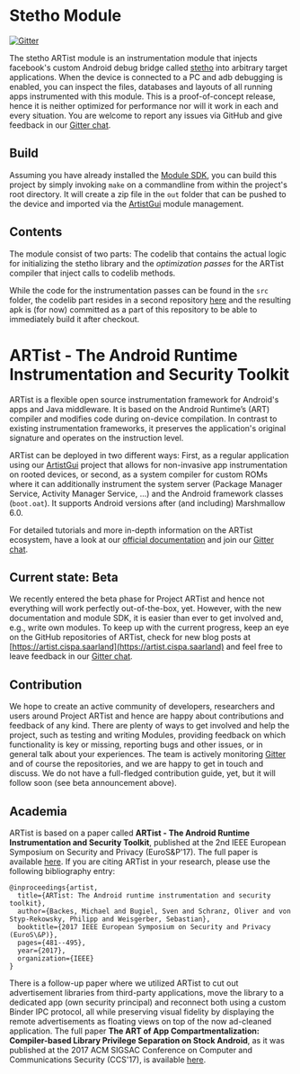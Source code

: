 # Stetho Module 

[![Gitter](https://badges.gitter.im/Project-ARTist/CodeLib.svg)](https://gitter.im/project-artist/Lobby?utm_source=badge&utm_medium=badge&utm_campaign=pr-badge&utm_content=body_badge)

The stetho ARTist module is an instrumentation module that injects facebook's custom Android debug bridge called 
[stetho](https://facebook.github.io/stetho/) into arbitrary target applications. When the device is connected to a PC and adb debugging is enabled, 
you can inspect the files, databases and layouts of all running apps instrumented with this module. 
This is a proof-of-concept release, hence it is neither optimized for performance nor will it work in each and every 
situation. You are welcome to report any issues via GitHub and give feedback in our 
[Gitter chat](https://gitter.im/project-artist/).


## Build

Assuming you have already installed the [Module SDK](https://github.com/Project-ARTist/module-sdk-gen), you can build 
this project by simply invoking `make` on a commandline from within the project's root directory. It will create a zip 
file in the `out` folder that can be pushed to the device and imported via the 
[ArtistGui](https://github.com/Project-ARTist/ArtistGui) module management. 

## Contents

The module consist of two parts: The codelib that contains the actual logic for initializing the stetho library and the 
*optimization passes* for the ARTist compiler that inject calls to codelib methods.

While the code for the instrumentation passes can be found in the `src` folder, the codelib part resides in a second 
repository [here](https://github.com/Project-ARTist/stetho-codelib) and the resulting apk is (for now) committed as a part of this repository to be able to 
immediately build it after checkout. 


# ARTist - The Android Runtime Instrumentation and Security Toolkit

ARTist is a flexible open source instrumentation framework for Android's apps and Java middleware. It is based on the Android Runtime’s (ART) compiler and modifies code during on-device compilation. In contrast to existing instrumentation frameworks, it preserves the application's original signature and operates on the instruction level. 

ARTist can be deployed in two different ways: First, as a regular application using our [ArtistGui](https://github.com/Project-ARTist/ArtistGui) project that allows for non-invasive app instrumentation on rooted devices, or second, as a system compiler for custom ROMs where it can additionally instrument the system server (Package Manager Service, Activity Manager Service, ...) and the Android framework classes (```boot.oat```). It supports Android versions after (and including) Marshmallow 6.0. 

For detailed tutorials and more in-depth information on the ARTist ecosystem, have a look at our [official documentation](https://artist.cispa.saarland) and join our [Gitter chat](https://gitter.im/project-artist/Lobby).

## Current state: Beta

We recently entered the beta phase for Project ARTist and hence not everything will work perfectly out-of-the-box, yet. 
However, with the new documentation and module SDK, it is easier than ever to get involved and, e.g., write own modules. 
To keep up with the current progress, keep an eye on the GitHub repositories of ARTist, check for new blog posts at 
[https://artist.cispa.saarland](https://artist.cispa.saarland) and feel free to leave feedback in our 
[Gitter chat](https://gitter.im/project-artist/). 

## Contribution

We hope to create an active community of developers, researchers and users around Project ARTist and hence are happy about contributions and feedback of any kind. There are plenty of ways to get involved and help the project, such as testing and writing Modules, providing feedback on which functionality is key or missing, reporting bugs and other issues, or in general talk about your experiences. The team is actively monitoring [Gitter](https://gitter.im/project-artist/) and of course the repositories, and we are happy to get in touch and discuss. We do not have a full-fledged contribution guide, yet, but it will follow soon (see beta announcement above). 

## Academia

ARTist is based on a paper called **ARTist - The Android Runtime Instrumentation and Security Toolkit**, published at the 2nd IEEE European Symposium on Security and Privacy (EuroS&P'17). The full paper is available [here](https://artist.cispa.saarland/res/papers/ARTist.pdf). If you are citing ARTist in your research, please use the following bibliography entry:

```
@inproceedings{artist,
  title={ARTist: The Android runtime instrumentation and security toolkit},
  author={Backes, Michael and Bugiel, Sven and Schranz, Oliver and von Styp-Rekowsky, Philipp and Weisgerber, Sebastian},
  booktitle={2017 IEEE European Symposium on Security and Privacy (EuroS\&P)},
  pages={481--495},
  year={2017},
  organization={IEEE}
}
```

There is a follow-up paper where we utilized ARTist to cut out advertisement libraries from third-party applications, move the library to a dedicated app (own security principal) and reconnect both using a custom Binder IPC protocol, all while preserving visual fidelity by displaying the remote advertisements as floating views on top of the now ad-cleaned application. The full paper **The ART of App Compartmentalization: Compiler-based Library Privilege Separation on Stock Android**, as it was published at the 2017 ACM SIGSAC Conference on Computer and Communications Security (CCS'17), is available [here](https://artist.cispa.saarland/res/papers/CompARTist.pdf).


